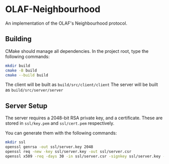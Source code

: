 # OLAF-Neighbourhood
An implementation of the OLAF's Neighbourhood protocol.

## Building
CMake should manage all dependencies. In the project root, type the following commands:
```bash
mkdir build
cmake -B build
cmake --build build
```

The client will be built as `build/src/client/client`
The server will be built as `build/src/server/server`

## Server Setup
The server requires a 2048-bit RSA private key, and a certificate. These are stored in `ssl/key.pem` and `ssl/cert.pem` respectively.

You can generate them with the following commands:
```bash
mkdir ssl
openssl genrsa -out ssl/server.key 2048
openssl req -new -key ssl/server.key -out ssl/server.csr
openssl x509 -req -days 30 -in ssl/server.csr -signkey ssl/server.key -out ssl/server.cert
```
